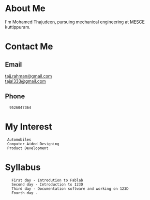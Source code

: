 # About Me
  I'm Mohamed Thajudeen, pursuing mechanical engineering at [MESCE](www.mesce.ac.in/) kuttippuram.
  
# Contact Me
   
## Email
tajj.rahman@gmail.com</br>
tajal333@gmail.com
       
## Phone 
      9526047364
       
# My Interest
     Automobiles
     Computer Aided Designing
     Product Development
  
# Syllabus
       First day - Introdution to Fablab
       Second day - Introduction to 123D
       Third day - Documentation software and working on 123D
       Fourth day -

  
